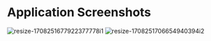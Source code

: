 # Application Screenshots
![resize-1708251677922377778i1](https://github.com/dnyandip55/PersonalityInformation/assets/99662234/31a58fe8-8c89-4462-85e2-83bc55b63d1b)
![resize-1708251706654940394i2](https://github.com/dnyandip55/PersonalityInformation/assets/99662234/da5b1597-c7cf-4aae-a8b3-217ec57f783e)

